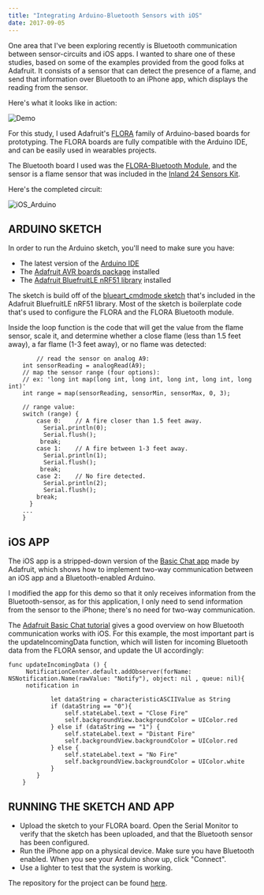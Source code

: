 ```yaml
---
title: "Integrating Arduino-Bluetooth Sensors with iOS"
date: 2017-09-05
---
```


One area that I've been exploring recently is Bluetooth communication between sensor-circuits and iOS apps. I wanted to share one of these studies, based on some of the examples provided from the good folks at Adafruit. It consists of a sensor that can detect the presence of a flame, and send that information over Bluetooth to an iPhone app, which displays the reading from the sensor.

Here's what it looks like in action:

![Demo](/blog_assets/2017/Demo.gif)

For this study, I used Adafruit's [FLORA](https://www.adafruit.com/product/659) family of Arduino-based boards for prototyping. The FLORA boards are fully compatible with the Arduino IDE,  and can be easily used in wearables projects.

The Bluetooth board I used was the [FLORA-Bluetooth Module](https://www.adafruit.com/product/2487), and the sensor is a flame sensor that was included in the [Inland 24 Sensors Kit](http://www.microcenter.com/product/435332/24_Sensors_Kit).

Here's the completed circuit:



![iOS_Arduino](/blog_assets/2017/iOS_Arduino.jpg)

## ARDUINO SKETCH

In order to run the Arduino sketch, you'll need to make sure you have:

- The latest version of the [Arduino IDE](https://www.arduino.cc/en/Main/Software)
- The [Adafruit AVR boards package](https://learn.adafruit.com/add-boards-arduino-v164/installing-boards) installed
- The [Adafruit BluefruitLE nRF51 library](https://learn.adafruit.com/adafruit-flora-bluefruit-le/installing-software) installed

The sketch is build off of the [blueart_cmdmode sketch](https://github.com/adafruit/Adafruit_BluefruitLE_nRF51/tree/master/examples/bleuart_cmdmode) that's included in the Adafruit BluefruitLE nRF51 library. Most of the sketch is boilerplate code that's used to configure the FLORA and the FLORA Bluetooth module.

Inside the loop function is the code that will get the value from the flame sensor, scale it, and determine whether a close flame (less than 1.5 feet away), a far flame (1-3 feet away), or no flame was detected:



```
		// read the sensor on analog A9:
    int sensorReading = analogRead(A9);
    // map the sensor range (four options):
    // ex: 'long int map(long int, long int, long int, long int, long int)'
    int range = map(sensorReading, sensorMin, sensorMax, 0, 3);

    // range value:
    switch (range) {
        case 0:    // A fire closer than 1.5 feet away.
          Serial.println(0);
          Serial.flush();
         break;
        case 1:    // A fire between 1-3 feet away.
          Serial.println(1);
          Serial.flush();
         break;
        case 2:    // No fire detected.
          Serial.println(2);
          Serial.flush();
        break;
      }
    ...
	}
```



## iOS APP

The iOS app is a stripped-down version of the [Basic Chat app](https://github.com/adafruit/Basic-Chat) made by Adafruit, which shows how to implement two-way communication between an iOS app and a Bluetooth-enabled Arduino.

I modified the app for this demo so that it only receives information from the Bluetooth-sensor, as for this application, I only need to send information from the sensor to the iPhone; there's no need for two-way communication.

The [Adafruit Basic Chat tutorial](https://learn.adafruit.com/crack-the-code/sending-and-receiving-data-with-arduino) gives a good overview on how Bluetooth communication works with iOS. For this example, the most important part is the updateIncomingData function, which will listen for incoming Bluetooth data from the FLORA sensor, and update the UI accordingly:



```
func updateIncomingData () {
     NotificationCenter.default.addObserver(forName: NSNotification.Name(rawValue: "Notify"), object: nil , queue: nil){
     notification in

            let dataString = characteristicASCIIValue as String
            if (dataString == "0"){
                self.stateLabel.text = "Close Fire"
                self.backgroundView.backgroundColor = UIColor.red
            } else if (dataString == "1") {
                self.stateLabel.text = "Distant Fire"
                self.backgroundView.backgroundColor = UIColor.red
            } else {
                self.stateLabel.text = "No Fire"
                self.backgroundView.backgroundColor = UIColor.white
            }
        }
    }
```



## RUNNING THE SKETCH AND APP

- Upload the sketch to your FLORA board. Open the Serial Monitor to verify that the sketch has been uploaded, and that the Bluetooth sensor has been configured.
- Run the iPhone app on a physical device. Make sure you have Bluetooth enabled. When you see your Arduino show up, click "Connect".
- Use a lighter to test that the system is working.

The repository for the project can be found [here](https://github.com/narner/iOS-FlameSensor-Bluetooth-Study).
